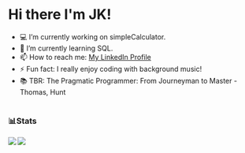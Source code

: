 # Hi there I'm JK! 
- 💻 I’m currently working on simpleCalculator.
- 🌱 I’m currently learning SQL.
- 📫 How to reach me: [My LinkedIn Profile](https://www.linkedin.com/in/julia-klimas/)
- ⚡ Fun fact: I really enjoy coding with background music!
- 📚 TBR: The Pragmatic Programmer: From Journeyman to Master - Thomas, Hunt
#
### 📊Stats
<img align="left" src="https://github-readme-stats.vercel.app/api?username=juliaklimas&&show_icons=true&title_color=ffffff&icon_color=6d06e1&text_color=999999&bg_color=191919">
<img align="center"  src="https://github-readme-stats.vercel.app/api/top-langs/?username=juliaklimas&layout=compact&theme=dark">

#
